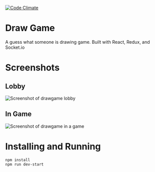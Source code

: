 [![Code Climate](https://codeclimate.com/github/jordanlaforest/drawgame/badges/gpa.svg)](https://codeclimate.com/github/jordanlaforest/drawgame)

# Draw Game
A guess what someone is drawing game. Built with React, Redux, and Socket.io

# Screenshots
## Lobby
![Screenshot of drawgame lobby](https://i.imgur.com/c89yyao.png)
## In Game
![Screenshot of drawgame in a game](https://i.imgur.com/pE4Vcsp.png)

# Installing and Running

```
npm install
npm run dev-start
```

